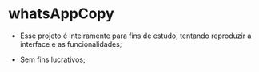 # whatsAppCopy

- Esse projeto é inteiramente para fins de estudo, tentando reproduzir a interface e as funcionalidades;

 - Sem fins lucrativos;
